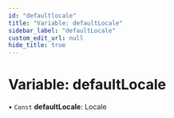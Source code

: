 ```yaml
---
id: "defaultlocale"
title: "Variable: defaultLocale"
sidebar_label: "defaultLocale"
custom_edit_url: null
hide_title: true
---
```


# Variable: defaultLocale

• `Const` **defaultLocale**: Locale
